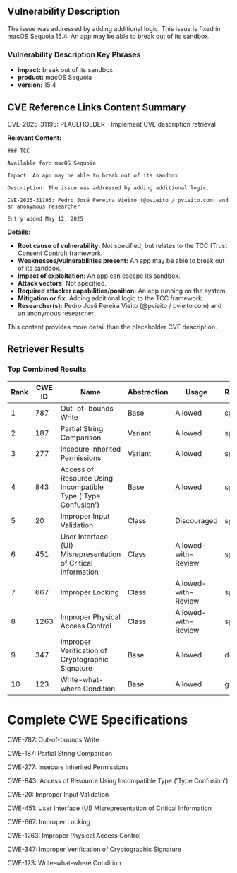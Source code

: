 ## Vulnerability Description
The issue was addressed by adding additional logic. This issue is fixed in macOS Sequoia 15.4. An app may be able to break out of its sandbox.

### Vulnerability Description Key Phrases
- **impact:** break out of its sandbox
- **product:** macOS Sequoia
- **version:** 15.4

## CVE Reference Links Content Summary
CVE-2025-31195: PLACEHOLDER - Implement CVE description retrieval

**Relevant Content:**

```
### TCC

Available for: macOS Sequoia

Impact: An app may be able to break out of its sandbox

Description: The issue was addressed by adding additional logic.

CVE-2025-31195: Pedro José Pereira Vieito (@pvieito / pvieito.com) and an anonymous researcher

Entry added May 12, 2025
```

**Details:**

*   **Root cause of vulnerability:** Not specified, but relates to the TCC (Trust Consent Control) framework.
*   **Weaknesses/vulnerabilities present:** An app may be able to break out of its sandbox.
*   **Impact of exploitation:** An app can escape its sandbox.
*   **Attack vectors:** Not specified.
*   **Required attacker capabilities/position:** An app running on the system.
*   **Mitigation or fix:** Adding additional logic to the TCC framework.
*   **Researcher(s):** Pedro José Pereira Vieito (@pvieito / pvieito.com) and an anonymous researcher.

This content provides more detail than the placeholder CVE description.

## Retriever Results

### Top Combined Results

| Rank | CWE ID | Name | Abstraction | Usage  | Retrievers | Individual Scores |
|------|--------|------|-------------|-------|------------|-------------------|
| 1 | 787 | Out-of-bounds Write | Base | Allowed | sparse | 0.061 |
| 2 | 187 | Partial String Comparison | Variant | Allowed | sparse | 0.060 |
| 3 | 277 | Insecure Inherited Permissions | Variant | Allowed | sparse | 0.058 |
| 4 | 843 | Access of Resource Using Incompatible Type ('Type Confusion') | Base | Allowed | sparse | 0.056 |
| 5 | 20 | Improper Input Validation | Class | Discouraged | sparse | 0.055 |
| 6 | 451 | User Interface (UI) Misrepresentation of Critical Information | Class | Allowed-with-Review | sparse | 0.054 |
| 7 | 667 | Improper Locking | Class | Allowed-with-Review | sparse | 0.053 |
| 8 | 1263 | Improper Physical Access Control | Class | Allowed-with-Review | sparse | 0.053 |
| 9 | 347 | Improper Verification of Cryptographic Signature | Base | Allowed | dense | 0.431 |
| 10 | 123 | Write-what-where Condition | Base | Allowed | graph | 0.002 |



# Complete CWE Specifications

CWE-787: Out-of-bounds Write

CWE-187: Partial String Comparison

CWE-277: Insecure Inherited Permissions

CWE-843: Access of Resource Using Incompatible Type ('Type Confusion')

CWE-20: Improper Input Validation

CWE-451: User Interface (UI) Misrepresentation of Critical Information

CWE-667: Improper Locking

CWE-1263: Improper Physical Access Control

CWE-347: Improper Verification of Cryptographic Signature

CWE-123: Write-what-where Condition